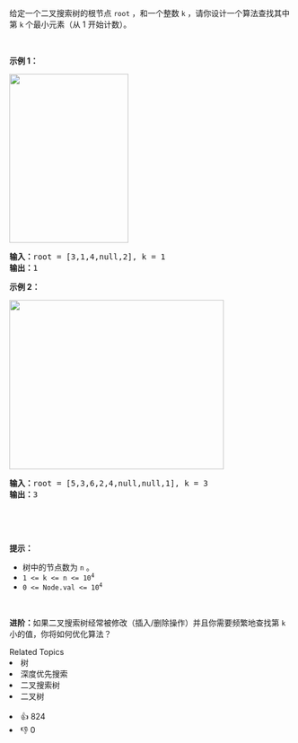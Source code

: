 <p>给定一个二叉搜索树的根节点 <code>root</code> ，和一个整数 <code>k</code> ，请你设计一个算法查找其中第&nbsp;<code>k</code><strong>&nbsp;</strong>个最小元素（从 1 开始计数）。</p>

<p>&nbsp;</p>

<p><strong>示例 1：</strong></p> 
<img alt="" src="https://assets.leetcode.com/uploads/2021/01/28/kthtree1.jpg" style="width: 212px; height: 301px;" /> 
<pre>
<strong>输入：</strong>root = [3,1,4,null,2], k = 1
<strong>输出：</strong>1
</pre>

<p><strong>示例 2：</strong></p> 
<img alt="" src="https://assets.leetcode.com/uploads/2021/01/28/kthtree2.jpg" style="width: 382px; height: 302px;" /> 
<pre>
<strong>输入：</strong>root = [5,3,6,2,4,null,null,1], k = 3
<strong>输出：</strong>3
</pre>

<p>&nbsp;</p>

<p>&nbsp;</p>

<p><strong>提示：</strong></p>

<ul> 
 <li>树中的节点数为 <code>n</code> 。</li> 
 <li><code>1 &lt;= k &lt;= n &lt;= 10<sup>4</sup></code></li> 
 <li><code>0 &lt;= Node.val &lt;= 10<sup>4</sup></code></li> 
</ul>

<p>&nbsp;</p>

<p><strong>进阶：</strong>如果二叉搜索树经常被修改（插入/删除操作）并且你需要频繁地查找第 <code>k</code> 小的值，你将如何优化算法？</p>

<div><div>Related Topics</div><div><li>树</li><li>深度优先搜索</li><li>二叉搜索树</li><li>二叉树</li></div></div><br><div><li>👍 824</li><li>👎 0</li></div>